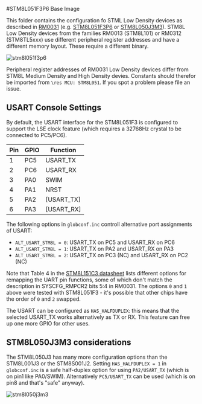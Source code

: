 #STM8L051F3P6 Base Image

This folder contains the configuration fo STML Low Density devices as described in [RM0031](https://www.st.com/resource/en/reference_manual/cd00218714-stm8l050j3-stm8l051f3-stm8l052c6-stm8l052r8-mcus-and-stm8l151l152-stm8l162-stm8al31-stm8al3l-lines-stmicroelectronics.pdf) (e.g. [STM8L051F3P6](https://www.st.com/resource/en/datasheet/stm8l051F3.pdf) or [STM8L050J3M3](https://www.st.com/resource/en/datasheet/stm8l050j3.pdf)). STM8L Low Density devices from the families RM0013 (STM8L101) or RM0312 (STM8TL5xxx) use different peripheral register addresses and have a different memory layout. These require a different binary.

![stm8l051f3p6](https://user-images.githubusercontent.com/5466977/40583511-8462f470-6190-11e8-8674-84338a991f58.png)

Peripheral register addresses of RM0031 Low Density devices differ from STM8L Medium Density and High Density devies. Constants should therefor be imported from `\res MCU: STM8L051`.  If you spot a problem please file an issue.

## USART Console Settings

By default, the USART interface for the STM8L051F3 is configured to support the LSE clock feature (which requires a 32768Hz crystal to be connected to PC5/PC6).

Pin|GPIO|Function
-|-|-
1|PC5|USART_TX
2|PC6|USART_RX
3|PA0|SWIM
4|PA1|NRST
5|PA2|[USART_TX]
6|PA3|[USART_RX]

The following options in `globconf.inc` controll alternative port assignments of USART:

* `ALT_USART_STM8L = 0`: USART_TX on PC5 and USART_RX on PC6
* `ALT_USART_STM8L = 1`: USART_TX on PA2 and USART_RX on PA3
* `ALT_USART_STM8L = 2`: USART_TX on PC3 (NC) and USART_RX on PC2 (NC)

Note that Table 4 in the [STM8L151C3 datasheet](https://www.st.com/resource/en/datasheet/stm8l151c3.pdf) lists different options for remapping the UART pin functions, some of which don't match the description in SYSCFG_RMPCR2 bits 5:4 in RM0031. The options `0` and `1` above were tested with STM8L051F3 - it's possible that other chips have the order of `0` and `2` swapped.

The USART can be configured as `HAS_HALFDUPLEX`: this means that the selected USART_TX works alternatively as TX or RX. This feature can free up one more GPIO for other uses.

## STM8L050J3M3 considerations

The STM8L050J3 has many more configuration options than the STM8L001J3 or the STM8S001J2. Setting `HAS_HALFDUPLEX = 1` in `globconf.inc` is a safe half-duplex option for using `PA2/USART_TX` (which is on pin1 like PA0/SWIM). Alternatively `PC5/USART_TX` can be used (which is on pin8 and that's "safe" anyway).

![stm8l050j3m3](https://user-images.githubusercontent.com/5466977/95416097-3bba1e00-0932-11eb-9df1-aa5dfba2b688.png)
